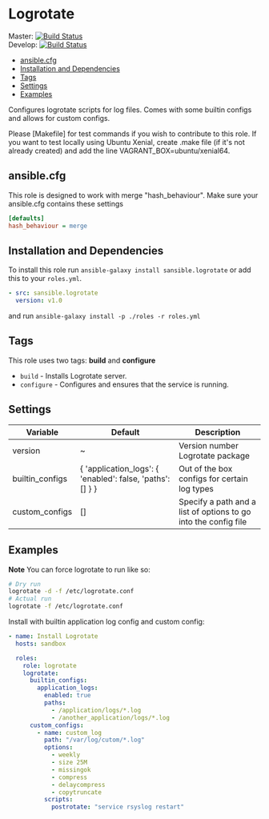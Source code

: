 # Logrotate

Master: [![Build Status](https://travis-ci.org/sansible/logrotate.svg?branch=master)](https://travis-ci.org/sansible/logrotate)  
Develop: [![Build Status](https://travis-ci.org/sansible/logrotate.svg?branch=develop)](https://travis-ci.org/sansible/logrotate)

* [ansible.cfg](#ansible-cfg)
* [Installation and Dependencies](#installation-and-dependencies)
* [Tags](#tags)
* [Settings](#settings)
* [Examples](#examples)

Configures logrotate scripts for log files. Comes with some builtin configs and allows for custom configs.

Please [Makefile] for test commands if you wish to contribute to this role. If you want to test 
locally using Ubuntu Xenial, create .make file (if it's not already created) and add the line 
VAGRANT_BOX=ubuntu/xenial64.




## ansible.cfg

This role is designed to work with merge "hash_behaviour". Make sure your
ansible.cfg contains these settings

```INI
[defaults]
hash_behaviour = merge
```




## Installation and Dependencies

To install this role run `ansible-galaxy install sansible.logrotate` or add
this to your `roles.yml`.

```YAML
- src: sansible.logrotate
  version: v1.0
```

and run `ansible-galaxy install -p ./roles -r roles.yml`




## Tags

This role uses two tags: **build** and **configure**

* `build` - Installs Logrotate server.
* `configure` - Configures and ensures that the service is running.




## Settings

|Variable|Default|Description|
|---|---|---|
|version|~|Version number Logrotate package|
|builtin_configs|{ 'application_logs': { 'enabled': false, 'paths': [] } }|Out of the box configs for certain log types|
|custom_configs|[]|Specify a path and a list of options to go into the config file|




## Examples

**Note** You can force logrotate to run like so:

```BASH
# Dry run
logrotate -d -f /etc/logrotate.conf
# Actual run
logrotate -f /etc/logrotate.conf
```

Install with builtin application log config and custom config:

```YAML
- name: Install Logrotate
  hosts: sandbox

  roles:
    role: logrotate
    logrotate:
      builtin_configs:
        application_logs:
          enabled: true
          paths:
            - /application/logs/*.log
            - /another_application/logs/*.log
      custom_configs:
        - name: custom_log
          path: "/var/log/cutom/*.log"
          options:
            - weekly
            - size 25M
            - missingok
            - compress
            - delaycompress
            - copytruncate
          scripts:
            postrotate: "service rsyslog restart"
```
